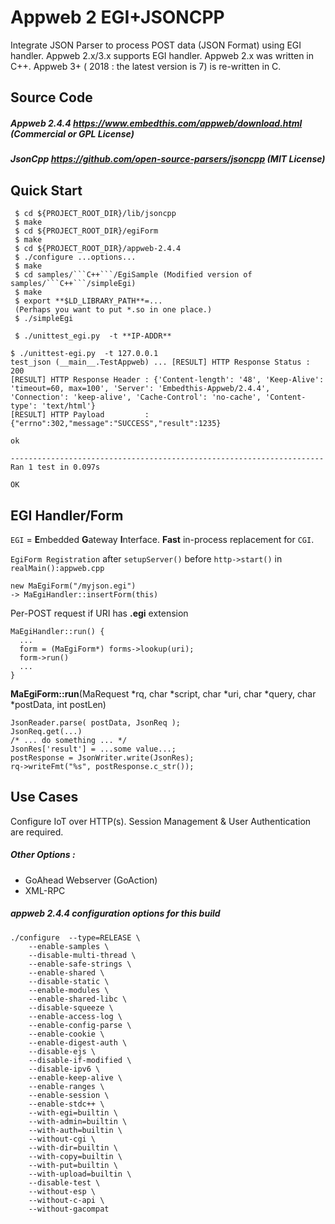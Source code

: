 
# Appweb 2 EGI+JSONCPP

Integrate JSON Parser to process POST data (JSON Format) using EGI handler. 
Appweb 2.x/3.x supports EGI handler. Appweb 2.x was written in C++. Appweb 3+ ( 2018 : the latest version is 7) is re-written in C.

## Source Code 

##### Appweb 2.4.4 https://www.embedthis.com/appweb/download.html (Commercial or GPL License)

##### JsonCpp https://github.com/open-source-parsers/jsoncpp (MIT License)

## Quick Start

```
 $ cd ${PROJECT_ROOT_DIR}/lib/jsoncpp
 $ make
 $ cd ${PROJECT_ROOT_DIR}/egiForm
 $ make 
 $ cd ${PROJECT_ROOT_DIR}/appweb-2.4.4 
 $ ./configure ...options...
 $ make
 $ cd samples/```C++```/EgiSample (Modified version of samples/```C++```/simpleEgi)
 $ make
 $ export **$LD_LIBRARY_PATH**=... 
 (Perhaps you want to put *.so in one place.)
 $ ./simpleEgi

 $ ./unittest_egi.py  -t **IP-ADDR** 
```

```
$ ./unittest-egi.py  -t 127.0.0.1
test_json (__main__.TestAppweb) ... [RESULT] HTTP Response Status : 200
[RESULT] HTTP Response Header : {'Content-length': '48', 'Keep-Alive': 'timeout=60, max=100', 'Server': 'Embedthis-Appweb/2.4.4', 'Connection': 'keep-alive', 'Cache-Control': 'no-cache', 'Content-type': 'text/html'}
[RESULT] HTTP Payload         : {"errno":302,"message":"SUCCESS","result":1235}

ok

----------------------------------------------------------------------
Ran 1 test in 0.097s

OK
```

## EGI Handler/Form 

`EGI` = **E**mbedded **G**ateway **I**nterface. **Fast** in-process replacement for `CGI`.


`EgiForm Registration` after `setupServer()` before `http->start()` in `realMain():appweb.cpp`


```
new MaEgiForm("/myjson.egi")
-> MaEgiHandler::insertForm(this) 
```

Per-POST request if URI has **.egi** extension
```
MaEgiHandler::run() {
  ...
  form = (MaEgiForm*) forms->lookup(uri); 
  form->run()
  ...
}
```

**MaEgiForm::run**(MaRequest *rq, char *script, char *uri, char *query, char *postData, int postLen)
```
JsonReader.parse( postData, JsonReq );
JsonReq.get(...)
/* ... do something ... */
JsonRes['result'] = ...some value...;
postResponse = JsonWriter.write(JsonRes);
rq->writeFmt("%s", postResponse.c_str());
```




## Use Cases

Configure IoT over HTTP(s). Session Management & User Authentication are required.

##### Other Options : 

- GoAhead Webserver (GoAction)
- XML-RPC

##### appweb 2.4.4 configuration options for this build

```
./configure  --type=RELEASE \
    --enable-samples \
	--disable-multi-thread \
	--enable-safe-strings \
	--enable-shared \
	--disable-static \
	--enable-modules \
	--enable-shared-libc \
	--disable-squeeze \
	--enable-access-log \
	--enable-config-parse \
	--enable-cookie \
	--enable-digest-auth \
	--disable-ejs \
	--disable-if-modified \
	--disable-ipv6 \
	--enable-keep-alive \
	--enable-ranges \
	--enable-session \
	--enable-stdc++ \
	--with-egi=builtin \
	--with-admin=builtin \
	--with-auth=builtin \
	--without-cgi \
	--with-dir=builtin \
	--with-copy=builtin \
	--with-put=builtin \
	--with-upload=builtin \
	--disable-test \
	--without-esp \
	--without-c-api \
	--without-gacompat
```
